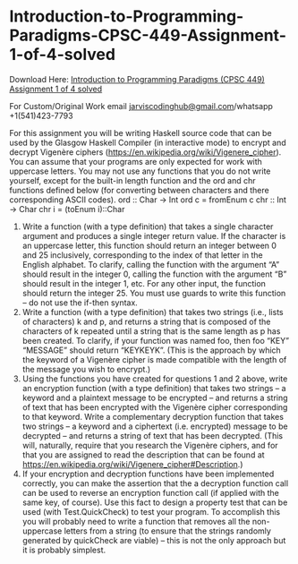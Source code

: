 # Introduction-to-Programming-Paradigms-CPSC-449-Assignment-1-of-4-solved

Download Here: [Introduction to Programming Paradigms (CPSC 449) Assignment 1 of 4 solved](https://jarviscodinghub.com/assignment/introduction-to-programming-paradigms-cpsc-449-assignment-1-of-4-solved/)

For Custom/Original Work email jarviscodinghub@gmail.com/whatsapp +1(541)423-7793

For this assignment you will be writing Haskell source code that can be used by the Glasgow Haskell Compiler (in interactive mode)
to encrypt and decrypt Vigenère ciphers (https://en.wikipedia.org/wiki/Vigenere_cipher). You can assume that your programs are
only expected for work with uppercase letters. You may not use any functions that you do not write yourself, except for the built-in
length function and the ord and chr functions defined below (for converting between characters and there corresponding ASCII
codes).
ord :: Char -> Int
ord c = fromEnum c
chr :: Int -> Char
chr i = (toEnum i)::Char
1. Write a function (with a type definition) that takes a single character argument and produces a single integer return value. If the
character is an uppercase letter, this function should return an integer between 0 and 25 inclusively, corresponding to the index
of that letter in the English alphabet. To clarify, calling the function with the argument “A” should result in the integer 0, calling
the function with the argument “B” should result in the integer 1, etc. For any other input, the function should return the
integer 25. You must use guards to write this function – do not use the if-then syntax.
2. Write a function (with a type definition) that takes two strings (i.e., lists of characters) k and p, and returns a string that is
composed of the characters of k repeated until a string that is the same length as p has been created. To clarify, if your function
was named foo, then foo “KEY” “MESSAGE” should return “KEYKEYK”. (This is the approach by which the keyword of a Vigenère
cipher is made compatible with the length of the message you wish to encrypt.)
3. Using the functions you have created for questions 1 and 2 above, write an encryption function (with a type definition) that
takes two strings – a keyword and a plaintext message to be encrypted – and returns a string of text that has been encrypted
with the Vigenère cipher corresponding to that keyword. Write a complementary decryption function that takes two strings – a
keyword and a ciphertext (i.e. encrypted) message to be decrypted – and returns a string of text that has been decrypted. (This
will, naturally, require that you research the Vigenère ciphers, and for that you are assigned to read the description that can be
found at https://en.wikipedia.org/wiki/Vigenere_cipher#Description.)
4. If your encryption and decryption functions have been implemented correctly, you can make the assertion that the a decryption
function call can be used to reverse an encryption function call (if applied with the same key, of course). Use this fact to design a
property test that can be used (with Test.QuickCheck) to test your program. To accomplish this you will probably need to write a
function that removes all the non-uppercase letters from a string (to ensure that the strings randomly generated by quickCheck
are viable) – this is not the only approach but it is probably simplest.

